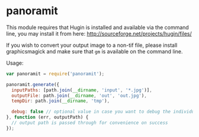 panoramit
=========

This module requires that Hugin is installed and available via the command line, you may install it from here: http://sourceforge.net/projects/hugin/files/

If you wish to convert your output image to a non-tif file, please install graphicsmagick and make sure that `gm` is available on the command line.

Usage:

```javascript
var panoramit = require('panoramit');

panoramit.generate({
  inputPaths: [path.join(__dirname, 'input', '*.jpg')],
  outputFile: path.join(__dirname, 'out', 'out.jpg'),
  tempDir: path.join(__dirname, 'tmp'),

  debug: false // optional value in case you want to debug the individual panorama commands
}, function (err, outputPath) {
  // output path is passed through for convenience on success
});

```

